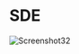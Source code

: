 # SDE
![Screenshot32](https://github.com/user-attachments/assets/e2e81d0a-fe04-4f83-9c80-cd690e6d4e3a)
